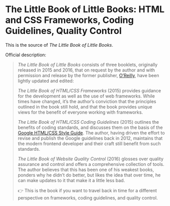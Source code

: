 # The Little Book of Little Books: HTML and CSS Frameworks, Coding Guidelines, Quality Control

This is the source of _The Little Book of Little Books_.

Official description:

> _The Little Book of Little Books_ consists of three booklets, originally released in 2015 and 2016, that on request by the author and with permission and release by the former publisher, [O’Reilly](https://www.oreilly.com/), have been lightly updated and edited:
> 
> _The Little Book of HTML/CSS Frameworks_ (2015) provides guidance for the development as well as the use of web frameworks. While times have changed, it’s the author’s conviction that the principles outlined in the book still hold, and that the book provides unique views for the benefit of everyone working with frameworks. 
> 
> _The Little Book of HTML/CSS Coding Guidelines_ (2015) outlines the benefits of coding standards, and discusses them on the basis of the [Google HTML/CSS Style Guide](https://google.github.io/styleguide/htmlcssguide.html). The author, having driven the effort to revise and publish the Google guidelines back in 2012, maintains that the modern frontend developer and their craft still benefit from such standards. 
>  
> _The Little Book of Website Quality Control_ (2016) glosses over quality assurance and control and offers a comprehensive collection of tools. The author believes that this has been one of his weakest books, ponders why he didn’t do better, but likes the idea that over time, he can make updates to it that make it a little less bad.
>
> 👉 This is the book if you want to travel back in time for a different perspective on frameworks, coding guidelines, and quality control.